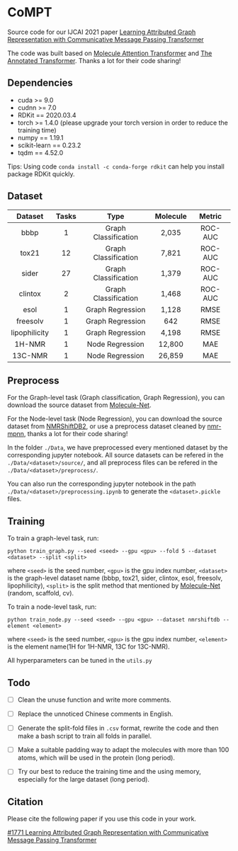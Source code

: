# CoMPT

Source code for our IJCAI 2021 paper [Learning Attributed Graph Representation with Communicative Message Passing Transformer](#)

The code was built based on [Molecule Attention Transformer](https://github.com/ardigen/MAT) and [The Annotated Transformer](https://nlp.seas.harvard.edu/2018/04/03/attention.html). Thanks a lot for their code sharing!

## Dependencies

+ cuda >= 9.0
+ cudnn >= 7.0
+ RDKit == 2020.03.4
+ torch >= 1.4.0 (please upgrade your torch version in order to reduce the training time)
+ numpy == 1.19.1
+ scikit-learn == 0.23.2
+ tqdm == 4.52.0

Tips: Using code `conda install -c conda-forge rdkit` can help you install package RDKit quickly.

## Dataset

| Dataset | Tasks | Type | Molecule | Metric | 
| :---: | :---: | :---: | :---: | :---: |
| bbbp | 1 | Graph Classification | 2,035 | ROC-AUC |
| tox21 | 12 | Graph Classification | 7,821 | ROC-AUC |
| sider | 27 | Graph Classification | 1,379 | ROC-AUC |
| clintox | 2 | Graph Classification | 1,468 | ROC-AUC |
| esol | 1 | Graph Regression | 1,128 | RMSE |
| freesolv | 1 | Graph Regression | 642 | RMSE |
| lipophilicity | 1 | Graph Regression | 4,198 | RMSE |
| 1H-NMR | 1 | Node Regression | 12,800 | MAE |
| 13C-NMR | 1 | Node Regression | 26,859 | MAE |

## Preprocess

For the Graph-level task (Graph classification, Graph Regression), you can download the source dataset from [Molecule-Net](http://moleculenet.ai/datasets-1). 

For the Node-level task (Node Regression), you can download the source dataset from [NMRShiftDB2](https://nmrshiftdb.nmr.uni-koeln.de/portal/js_pane/P-Help), or use a preprocess dataset cleaned by [nmr-mpnn](https://github.com/seokhokang/nmr_mpnn), thanks a lot for their code sharing!

In the folder `./Data`, we have preprocessed every mentioned dataset by the corresponding jupyter notebook. All source datasets can be refered in the `./Data/<dataset>/source/`, and all preprocess files can be refered in the `./Data/<dataset>/preprocess/`.

You can also run the corresponding jupyter notebook in the path `./Data/<dataset>/preprocessing.ipynb` to generate the `<dataset>.pickle` files.

## Training

To train a graph-level task, run:

`python train_graph.py --seed <seed> --gpu <gpu> --fold 5 --dataset <dataset> --split <split>`

where `<seed>` is the seed number, `<gpu>` is the gpu index number, `<dataset>` is the graph-level dataset name (bbbp, tox21, sider, clintox, esol, freesolv, lipophilicity), `<split>` is the split method that mentioned by [Molecule-Net](http://moleculenet.ai/datasets-1) (random, scaffold, cv).

To train a node-level task, run:

`python train_node.py --seed <seed> --gpu <gpu> --dataset nmrshiftdb --element <element>`

where `<seed>` is the seed number, `<gpu>` is the gpu index number, `<element>` is the element name(1H for 1H-NMR, 13C for 13C-NMR).

All hyperparameters can be tuned in the `utils.py`

## Todo

- [ ] Clean the unuse function and write more comments.
- [ ] Replace the unnoticed Chinese comments in English.
- [ ] Generate the split-fold files in `.csv` format, rewrite the code and then make a bash script to train all folds in parallel.
- [ ] Make a suitable padding way to adapt the molecules with more than 100 atoms, which will be used in the protein (long period).
- [ ] Try our best to reduce the training time and the using memory, especially for the large dataset (long period).


## Citation

Please cite the following paper if you use this code in your work.

[#1771 Learning Attributed Graph Representation with Communicative Message Passing Transformer](https://ijcai-21.org/program-main-track/)
